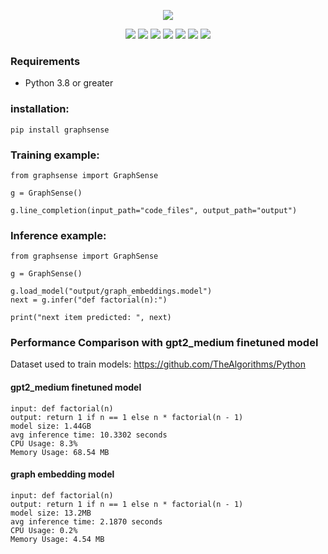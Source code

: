 <p align="center">
  <img src="graphsense.png" />
</p>

<p align="center">
    <a href="./LICENSE"><img src="https://img.shields.io/github/license/NavodPeiris/graphsense"></a>
    <a href="https://github.com/NavodPeiris/graphsense/releases"><img src="https://img.shields.io/github/v/release/NavodPeiris/graphsense?color=ffa"></a>
    <a href="support os"><img src="https://img.shields.io/badge/os-linux%2C%20win%2C%20mac-pink.svg"></a>
    <a href=""><img src="https://img.shields.io/badge/python-3.8+-aff.svg"></a>
    <a href="https://github.com/NavodPeiris/graphsense/issues"><img src="https://img.shields.io/github/issues/NavodPeiris/graphsense?color=9cc"></a>
    <a href="https://github.com/NavodPeiris/graphsense/stargazers"><img src="https://img.shields.io/github/stars/NavodPeiris/graphsense?color=ccf"></a>
    <a href="https://pypi.org/project/graphsense/"><img src="https://static.pepy.tech/badge/graphsense"></a>
    
</p>


### Requirements

* Python 3.8 or greater


### installation:
```
pip install graphsense
```


### Training example:

```
from graphsense import GraphSense

g = GraphSense()

g.line_completion(input_path="code_files", output_path="output")

```

### Inference example:

```
from graphsense import GraphSense

g = GraphSense()

g.load_model("output/graph_embeddings.model")
next = g.infer("def factorial(n):")

print("next item predicted: ", next)
```

### Performance Comparison with gpt2_medium finetuned model
Dataset used to train models: https://github.com/TheAlgorithms/Python 
#### gpt2_medium finetuned model
```
input: def factorial(n)  
output: return 1 if n == 1 else n * factorial(n - 1)   
model size: 1.44GB   
avg inference time: 10.3302 seconds  
CPU Usage: 8.3%  
Memory Usage: 68.54 MB  
```

#### graph embedding model 
```
input: def factorial(n)  
output: return 1 if n == 1 else n * factorial(n - 1)   
model size: 13.2MB
avg inference time: 2.1870 seconds  
CPU Usage: 0.2%
Memory Usage: 4.54 MB  
``` 
